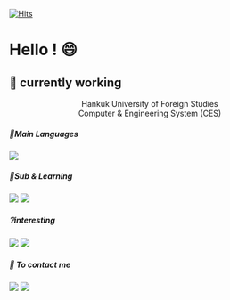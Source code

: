 
[![Hits](https://hits.seeyoufarm.com/api/count/incr/badge.svg?url=https%3A%2F%2Fgithub.com%2Fseoharuss&count_bg=%2311D11F&title_bg=%23050505&icon=github.svg&icon_color=%23E7E7E7&title=Today%27s+Visitor&edge_flat=false)](https://hits.seeyoufarm.com)

<!--![seoharuss GitHub stats](https://github-readme-stats.vercel.app/api?username=seoharuss&show_icons=true&theme=dracula)-->

<!--
[![Solved.ac.Backjoon Profile](http://mazassumnida.wtf/api/v2/generate_badge?boj=noah28525)](https://solved.ac/noah28525)
-->



<!--
**seoharuss/seoharuss** is a ✨ _special_ ✨ repository because its `README.md` (this file) appears on your GitHub profile.

Here are some ideas to get you started:

- 🔭 I’m currently working on ...
# 🌱 I’m currently learning ...

- 👯 I’m looking to collaborate on ...
- 🤔 I’m looking for help with ...
- 💬 Ask me about ...
- 📫 How to reach me: ...
- 😄 Pronouns: ...
- ⚡ Fun fact: ...
-->

# Hello ! 😄

## 🔭 currently working
<center>
  Hankuk University of Foreign Studies<br>
  Computer & Engineering System (CES)<br>
</center>



##### 🔖Main Languages
<p>
  
  <img src="https://img.shields.io/badge/Python-3776AB?style=flat-square&logo=python&logoColor=white"/>
  
  
</p>

##### 📑Sub & Learning
<p>
  <img src="https://img.shields.io/badge/PyTorch-EE4C2C?style=flat&logo=pytorch&logoColor=white"/>
  
  <img src="https://img.shields.io/badge/TensorFlow-FF6F00?style=flat&logo=tensorflow&logoColor=white"/>
</p>

##### ❔interesting
<p>
  <img src="https://img.shields.io/badge/Microsoft Azure-0078D4?style=flat&logo=microsoftazure&logoColor=white"/>

  <img src="https://img.shields.io/badge/Amazon AWS-232F3E?style=flat&logo=amazonaws&logoColor=white"/>
</p>

##### :e-mail: To contact me
<p>
  <img src="https://img.shields.io/badge/park28525@gmail.com-EA4335?style=flat-square&logo=gmail&logoColor=white"/>
  <img src="https://img.shields.io/badge/park28525@naver.com-03C75A?style=flat-square&logo=naver&logoColor=white"/>
</p>
